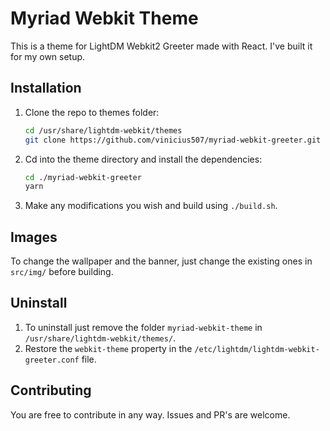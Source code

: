 # Myriad Webkit Theme
This is a theme for LightDM Webkit2 Greeter made with React. I've built it for my own setup.
## Installation
1. Clone the repo to themes folder:
   
   ```bash
   cd /usr/share/lightdm-webkit/themes
   git clone https://github.com/vinicius507/myriad-webkit-greeter.git
   ```
2. Cd into the theme directory and install the dependencies:

    ```bash
    cd ./myriad-webkit-greeter
    yarn
    ```
3. Make any modifications you wish and build using `./build.sh`.

## Images
To change the wallpaper and the banner, just change the existing ones in `src/img/` before building.

## Uninstall
1. To uninstall just remove the folder `myriad-webkit-theme` in `/usr/share/lightdm-webkit/themes/`.
2. Restore the `webkit-theme` property in the `/etc/lightdm/lightdm-webkit-greeter.conf` file.

## Contributing
You are free to contribute in any way. Issues and PR's are welcome.